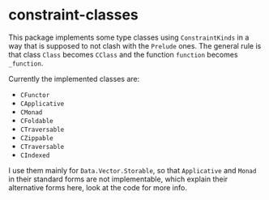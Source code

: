 # constraint-classes

This package implements some type classes using `ConstraintKinds` in a way
that is supposed to not clash with the `Prelude` ones. The general rule is that
class `Class` becomes `CClass` and the function `function`
becomes `_function`.

Currently the implemented classes are:
- `CFunctor`
- `CApplicative`
- `CMonad`
- `CFoldable`
- `CTraversable`
- `CZippable`
- `CTraversable`
- `CIndexed`

I use them mainly for `Data.Vector.Storable`, so that `Applicative` and
`Monad` in their standard forms are not implementable, which explain their
alternative forms here, look at the code for more info.
